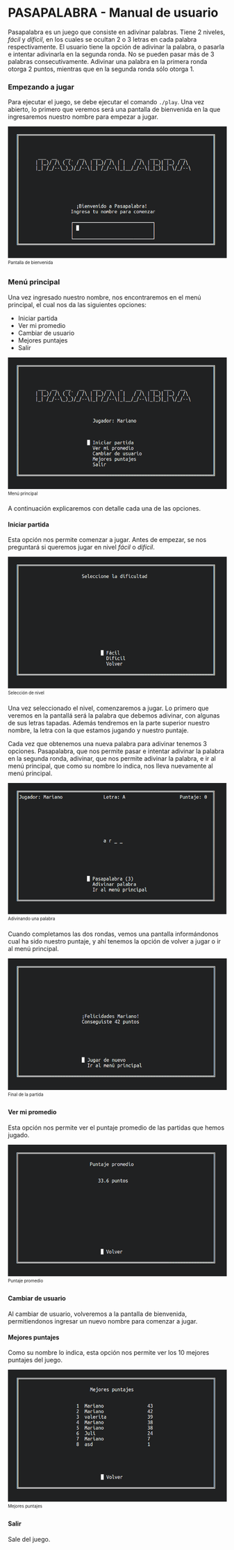 # PASAPALABRA - Manual de usuario

Pasapalabra es un juego que consiste en adivinar palabras. Tiene 2 niveles, *fácil* y *difícil*,
en los cuales se ocultan 2 o 3 letras en cada palabra respectivamente. El usuario tiene la opción de
adivinar la palabra, o pasarla e intentar adivinarla en la segunda ronda. No se pueden pasar más de
3 palabras consecutivamente. Adivinar una palabra en la primera ronda otorga 2 puntos, mientras que
en la segunda ronda sólo otorga 1.

### Empezando a jugar

Para ejecutar el juego, se debe ejecutar el comando `./play`. Una vez abierto, lo primero que veremos
será una pantalla de bienvenida en la que ingresaremos nuestro nombre para empezar a jugar.

><center>
![Pantalla de bienvenida](images/1.png)<br>
<sup><small>Pantalla de bienvenida</small></sup>
</center>

### Menú principal

Una vez ingresado nuestro nombre, nos encontraremos en el menú principal, el cual nos da las siguientes
opciones:

* Iniciar partida
* Ver mi promedio
* Cambiar de usuario
* Mejores puntajes
* Salir

><center>
![Menú principal](images/2.png)<br>
<sup><small>Menú principal</small></sup>
</center>

A continuación explicaremos con detalle cada una de las opciones.

#### Iniciar partida

Esta opción nos permite comenzar a jugar. Antes de empezar, se nos preguntará si queremos jugar en nivel
*fácil* o *difícil*.

><center>
![Selección de nivel](images/3.png)<br>
<sup><small>Selección de nivel</small></sup>
</center>

Una vez seleccionado el nivel, comenzaremos a jugar. Lo primero que veremos en la pantallá será la palabra
que debemos adivinar, con algunas de sus letras tapadas. Además tendremos en la parte superior nuestro nombre,
la letra con la que estamos jugando y nuestro puntaje.

Cada vez que obtenemos una nueva palabra para adivinar tenemos 3 opciones. Pasapalabra, que nos permite pasar
e intentar adivinar la palabra en la segunda ronda, adivinar, que nos permite adivinar la palabra, e ir al menú
principal, que como su nombre lo indica, nos lleva nuevamente al menú principal.

><center>
![Adivinando una palabra](images/4.png)<br>
<sup><small>Adivinando una palabra</small></sup>
</center>

Cuando completamos las dos rondas, vemos una pantalla informándonos cual ha sido nuestro puntaje, y ahí tenemos
la opción de volver a jugar o ir al menú principal.

><center>
![Final de la partida](images/7.png)<br>
<sup><small>Final de la partida</small></sup>
</center>

#### Ver mi promedio

Esta opción nos permite ver el puntaje promedio de las partidas que hemos jugado.

><center>
![Puntaje promedio](images/8.png)<br>
<sup><small>Puntaje promedio</small></sup>
</center>

#### Cambiar de usuario

Al cambiar de usuario, volveremos a la pantalla de bienvenida, permitiendonos ingresar un nuevo nombre para
comenzar a jugar.

#### Mejores puntajes

Como su nombre lo indica, esta opción nos permite ver los 10 mejores puntajes del juego.

><center>
![Mejores puntajes](images/9.png)<br>
<sup><small>Mejores puntajes</small></sup>
</center>

#### Salir

Sale del juego.
